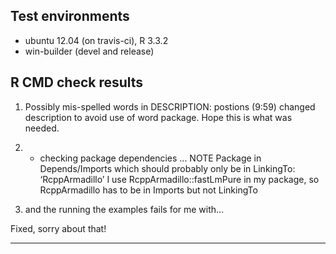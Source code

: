 ## Test environments
* ubuntu 12.04 (on travis-ci), R 3.3.2
* win-builder (devel and release)

## R CMD check results

1. Possibly mis-spelled words in DESCRIPTION:
  postions (9:59)
changed description to avoid use of word package. Hope this is what was needed.
  
2. * checking package dependencies ... NOTE
Package in Depends/Imports which should probably only be in LinkingTo: ‘RcppArmadillo’
 I use RcppArmadillo::fastLmPure in my package, so RcppArmadillo has to be in Imports but not LinkingTo

3. and the running the examples fails for me with...

Fixed, sorry about that!

---
